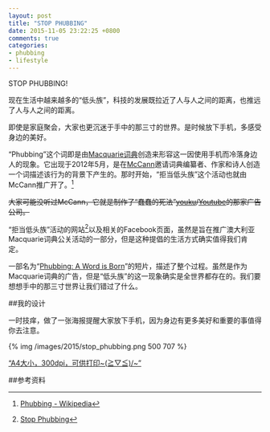 ```yaml
---
layout: post
title: "STOP PHUBBING"
date: 2015-11-05 23:22:25 +0800
comments: true
categories: 
- phubbing
- lifestyle
---
```


STOP PHUBBING!

<!-- more -->

现在生活中越来越多的“低头族”，科技的发展既拉近了人与人之间的距离，也推远了人与人之间的距离。

即使是家庭聚会，大家也更沉迷于手中的那三寸的世界。是时候放下手机，多感受身边的美好。

“Phubbing”这个词即是由[Macquarie词典](https://en.wikipedia.org/wiki/Macquarie_Dictionary)创造来形容这一因使用手机而冷落身边人的现象。它出现于2012年5月，是在[McCann](http://mccann.com.au/)邀请词典编纂者、作家和诗人创造一个词描述该行为的背景下产生的。那时开始，“拒当低头族”这个活动也就由McCann推广开了。[^1]

~~大家可能没听过McCann，它就是制作了“蠢蠢的死法”[youku](http://v.youku.com/v_show/id_XNDc1OTIxMzI0.html)/[Youtube](http://www.youtube.com/watch?v=IJNR2EpS0jw)的那家广告公司。~~

“拒当低头族”活动的网站[^2]以及相关的Facebook页面，虽然是旨在推广澳大利亚Macquarie词典公关活动的一部分，但是这种提倡的生活方式确实值得我们肯定。

一部名为“[Phubbing: A Word is Born](http://www.youtube.com/watch?v=ZSOfuUYCV_0)”的短片，描述了整个过程。虽然是作为Macquarie词典的广告，但是“低头族”的这一现象确实是全世界都存在的。我们要想想手中的那三寸世界让我们错过了什么。

##我的设计

一时技痒，做了一张海报提醒大家放下手机，因为身边有更多美好和重要的事值得你去注意。

{% img /images/2015/stop_phubbing.png 500 707 %}

[“A4大小，300dpi，可供打印~(≧▽≦)/~”](/images/2015/stop_phubbing.png)

##参考资料

[^1]: [Phubbing - Wikipedia](https://en.wikipedia.org/wiki/Phubbing)

[^2]: [Stop Phubbing](http://stopphubbing.com/)

